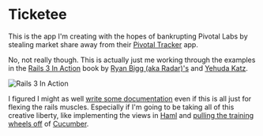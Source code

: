 
Ticketee
========

This is the app I'm creating with the hopes of bankrupting Pivotal Labs by stealing market share away from their [Pivotal Tracker](http://www.pivotaltracker.com) app.

No, not really though. This is actually just me working through the examples in the [Rails 3 In Action](http://www.manning.com/katz/) book by [Ryan Bigg (aka Radar)'s](http://github.com/radar) and [Yehuda Katz](http://github.com/wycats).

![Rails 3 In Action](http://www.manning.com/katz/katz_cover150.jpg)

I figured I might as well [write some documentation](http://zachholman.com/talk/a-documentation-talk) even if this is all just for flexing the rails muscles. Especially if I'm going to be taking all of this creative liberty, like implementing the views in [Haml](http://haml-lang.com/) and [pulling the training wheels off](http://agile-itspeople.blogspot.com/2011/10/when-cucumber-is-mightier-than-pen.html) of [Cucumber](http://aslakhellesoy.com/post/11055981222/the-training-wheels-came-off).